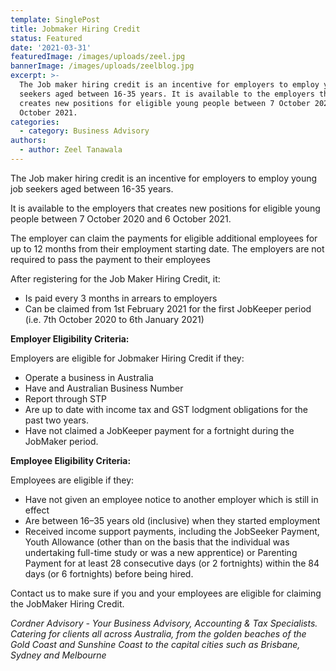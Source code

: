 ```yaml
---
template: SinglePost
title: Jobmaker Hiring Credit
status: Featured
date: '2021-03-31'
featuredImage: /images/uploads/zeel.jpg
bannerImage: /images/uploads/zeelblog.jpg
excerpt: >-
  The Job maker hiring credit is an incentive for employers to employ young job
  seekers aged between 16-35 years. It is available to the employers that
  creates new positions for eligible young people between 7 October 2020 and 6
  October 2021. 
categories:
  - category: Business Advisory
authors:
  - author: Zeel Tanawala
---
```

The Job maker hiring credit is an incentive for employers to employ young job seekers aged between 16-35 years.

It is available to the employers that creates new positions for eligible young people between 7 October 2020 and 6 October 2021. 

The employer can claim the payments for eligible additional employees for up to 12 months from their employment starting date. The employers are not required to pass the payment to their employees

After registering for the Job Maker Hiring Credit, it:

* Is paid every 3 months in arrears to employers
* Can be claimed from 1st February 2021 for the first JobKeeper period (i.e. 7th October 2020 to 6th January 2021)

**Employer Eligibility Criteria:**

Employers are eligible for Jobmaker Hiring Credit if they:	

* Operate a business in Australia
* Have and Australian Business Number
* Report through STP
* Are up to date with income tax and GST lodgment obligations for the past two years.
* Have not claimed a JobKeeper payment for a fortnight during the JobMaker period.

**Employee Eligibility Criteria:**

Employees are eligible if they:

* Have not given an employee notice to another employer which is still in effect
* Are between 16–35 years old (inclusive) when they started employment
* Received income support payments, including the JobSeeker Payment, Youth Allowance (other than on the basis that the individual was undertaking full-time study or was a new apprentice) or Parenting Payment for at least 28 consecutive days (or 2 fortnights) within the 84 days (or 6 fortnights) before being hired.

Contact us to make sure if you and your employees are eligible for claiming the JobMaker Hiring Credit.







_Cordner Advisory - Your Business Advisory, Accounting & Tax Specialists. Catering for clients all across Australia, from the golden beaches of the Gold Coast and Sunshine Coast to the capital cities such as Brisbane, Sydney and Melbourne_
